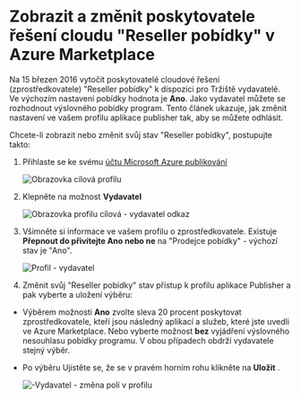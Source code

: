 <properties
   pageTitle="Jak zobrazit a změnit poskytovatele řešení cloudu Reseller pobídky | Microsoft Azure"
   description="Jak zobrazit a změňte výběr pro CSP Reseller pobídky"
   services="marketplace-publishing"
   documentationCenter="na"
   authors="DavidBosland"
   manager="lakoch"
   editor=""/>

<tags
   ms.service="marketplace"
   ms.devlang="na"
   ms.topic="article"
   ms.tgt_pltfrm="na"
   ms.workload="na"
   ms.date="02/10/2016"
   ms.author="DavidBosland"/>

# <a name="view-and-change-your-cloud-solution-provider-reseller-incentive-in-the-azure-marketplace"></a>Zobrazit a změnit poskytovatele řešení cloudu "Reseller pobídky" v Azure Marketplace

Na 15 březen 2016 vytočit poskytovatelé cloudové řešení (zprostředkovatele) "Reseller pobídky" k dispozici pro Tržiště vydavatelé.  Ve výchozím nastavení pobídky hodnota je **Ano**.  Jako vydavatel můžete se rozhodnout výslovného pobídky program.  Tento článek ukazuje, jak změnit nastavení ve vašem profilu aplikace publisher tak, aby se můžete odhlásit.

Chcete-li zobrazit nebo změnit svůj stav "Reseller pobídky", postupujte takto:

1.  Přihlaste se ke svému [účtu Microsoft Azure publikování](https://publish.windowsazure.com/workspace)

    ![Obrazovka cílová profilu][1]

2.  Klepněte na možnost **Vydavatel**

    ![Obrazovka profilu cílová - vydavatel odkaz][2]

3.  Všimněte si informace ve vašem profilu o zprostředkovatele.  Existuje **Přepnout do přivítejte Ano nebo ne** na "Prodejce pobídky" - výchozí stav je "Ano".

    ![Profil - vydavatel][3]

4.  Změnit svůj "Reseller pobídky" stav přístup k profilu aplikace Publisher a pak vyberte a uložení výběru:

  - Výběrem možnosti **Ano** zvolte sleva 20 procent poskytovat zprostředkovatele, kteří jsou následný aplikací a služeb, které jste uvedli ve Azure Marketplace.  Nebo vyberte možnost **bez** vyjádření výslovného nesouhlasu pobídky programu.  V obou případech obdrží vydavatele stejný výběr.

  - Po výběru Ujistěte se, že se v pravém horním rohu klikněte na **Uložit** .

    ![-Vydavatel - změna polí v profilu][4]

[1]: ./media/marketplace-publishing-csp-incentive/profile-stock.png
[2]: ./media/marketplace-publishing-csp-incentive/profile-boxes.png
[3]: ./media/marketplace-publishing-csp-incentive/profile-publishers-boxes.png
[4]: ./media/marketplace-publishing-csp-incentive/profile-publishers-change-boxes.png
